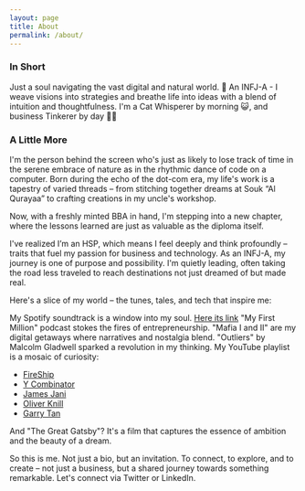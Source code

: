 ```yaml
---
layout: page
title: About
permalink: /about/
---
```


### In Short
Just a soul navigating the vast digital and natural world. 🍃 An INFJ-A - I weave visions into strategies and breathe life into ideas with a blend of intuition and thoughtfulness. I'm a Cat Whisperer by morning 😺, and business Tinkerer by day 🧑‍💻


### A Little More

I'm the person behind the screen who's just as likely to lose track of time in the serene embrace of nature as in the rhythmic dance of code on a computer. Born during the echo of the dot-com era, my life's work is a tapestry of varied threads – from stitching together dreams at Souk “Al Qurayaa” to crafting creations in my uncle's workshop.

Now, with a freshly minted BBA in hand, I'm stepping into a new chapter, where the lessons learned are just as valuable as the diploma itself.

I've realized I’m an HSP, which means I feel deeply and think profoundly – traits that fuel my passion for business and technology. As an INFJ-A, my journey is one of purpose and possibility. I'm quietly leading, often taking the road less traveled to reach destinations not just dreamed of but made real.

Here's a slice of my world – the tunes, tales, and tech that inspire me:

My Spotify soundtrack is a window into my soul. [Here its link](https://open.spotify.com/playlist/2N1n0vP0bRWK8SxhEzNcWv?si=1945a43500664dd7)
"My First Million" podcast stokes the fires of entrepreneurship.
"Mafia I and II" are my digital getaways where narratives and nostalgia blend.
"Outliers" by Malcolm Gladwell sparked a revolution in my thinking.
My YouTube playlist is a mosaic of curiosity:
+ [FireShip](https://www.youtube.com/@Fireship)
+ [Y Combinator](https://www.youtube.com/@ycombinator)
+ [James Jani](https://www.youtube.com/@JamesJani)
+ [Oliver Knill](https://www.youtube.com/@OliverKnill)
+ [Garry Tan](https://www.youtube.com/@GarryTan)


And "The Great Gatsby"? It's a film that captures the essence of ambition and the beauty of a dream.

So this is me. Not just a bio, but an invitation. To connect, to explore, and to create – not just a business, but a shared journey towards something remarkable. Let's connect via Twitter or LinkedIn.

